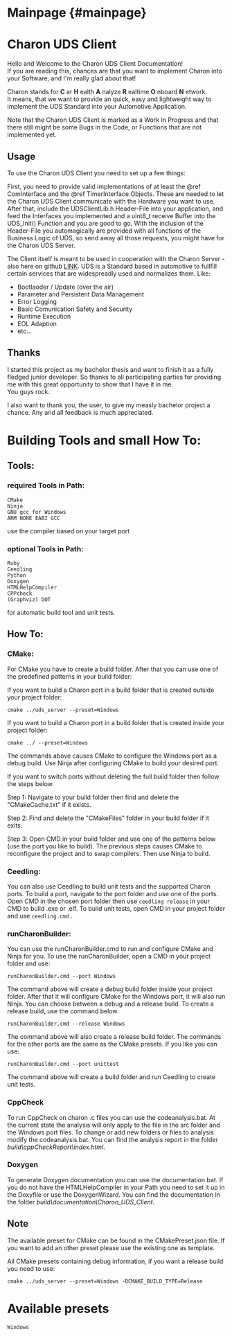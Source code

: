 # Mainpage {#mainpage}

Charon UDS Client
==================

Hello and Welcome to the Charon UDS Client Documentation!  
If you are reading this, chances are that you want to implement Charon into your Software, and I'm really glad about that!

Charon stands for **C** ar **H** ealth **A** nalyze **R** ealtime **O** nboard **N** etwork.  
It means, that we want to provide an quick, easy and lightweight way to implement the UDS Standard into your Automotive Application.

Note that the Charon UDS Client is marked as a Work In Progress and that there still might be some Bugs in the Code, or Functions that are not implemented yet.

## Usage

To use the Charon UDS Client you need to set up a few things:

First, you need to provide valid implementations of at least the @ref ComInterface and the @ref TimerInterface Objects.
These are needed to let the Charon UDS Client communicate with the Hardware you want to use.
After that, include the UDSClientLib.h Header-File into your application, and feed the Interfaces you implemented and a uint8_t receive Buffer into the UDS_Init() Function and you are good to go.
With the inclusion of the Header-File you automagically are provided with all functions of the Business Logic of UDS, so send away all those requests, you might have for the Charon UDS Server.

The Client itself is meant to be used in cooperation with the Charon Server - also here on github [LINK](https://github.com/Sentinel-Software-GmbH/CHARON-Server).
UDS is a Standard based in automotive to fullfill certain services that are widespreadly used and normalizes them.
Like:
 - Bootlaoder / Update (over the air)
 - Parameter and Persistent Data Management
 - Error Logging
 - Basic Comunication Safety and Security
 - Runtime Execution
 - EOL Adaption
 - etc...

## Thanks

I started this project as my bachelor thesis and want to finish it as a fully fledged junior developer.
So thanks to all participating parties for providing me with this great opportunity to show that I have it in me.  
You guys rock.

I also want to thank you, the user, to give my measly bachelor project a chance. Any and all feedback is much appreciated.


# Building Tools and small How To:

## Tools:
### required Tools in Path:
```
CMake 
Ninja
GNU gcc for Windows
ARM NONE EABI GCC
```
use the compiler based on your target port

### optional Tools in Path:
```
Ruby
Ceedling
Python
Doxygen
HTMLHelpCompiler
CPPcheck
(Graphviz) DOT
```
for automatic build tool and unit tests.

## How To:

### CMake:
For CMake you have to create a build folder. After that you can use one of the predefined patterns in your build folder:

If you want to build a Charon port in a build folder that is created outside your project folder:
```
cmake ../uds_server --preset=Windows    
```
If you want to build a Charon port in a build folder that is created inside your project folder:
```
cmake ../ --preset=Windows 
```

The commands above causes CMake to configure the Windows port as a debug build.
Use Ninja after configuring CMake to build your desired port.

If you want to switch ports without deleting the full build folder then follow the steps below.

Step 1:
Navigate to your build folder then find and delete the "CMakeCache.txt" if it exists.

Step 2:
Find and delete the "CMakeFiles" folder in your build folder if it exits.

Step 3:
Open CMD in your build folder and use one of the patterns below (use the port you like to build).
The previous steps causes CMake to reconfigure the project and to swap compilers. 
Then use Ninja to build.

### Ceedling:
You can also use Ceedling to build unit tests and the supported Charon ports.
To build a port, navigate to the port folder and use one of the ports.
Open CMD in the chosen port folder then use ```ceedling release```  in your CMD to build .exe or .elf.
To build unit tests, open CMD in your project folder and use ```ceedling.cmd``` . 

### runCharonBuilder:
You can use the runCharonBuilder.cmd to run and configure CMake and Ninja for you.
To use the runCharonBuilder, open a CMD in your project folder and use:
```
runCharonBuilder.cmd --port Windows
```
The command above will create a debug build folder inside your project folder. After that it will configure CMake for the Windows port,
it will also run Ninja.
You can choose between a debug and a release build.
To create a release build, use the command below.
```
runCharonBuilder.cmd --release Windows
```
The command above will also create a release build folder.
The commands for the other ports are the same as the CMake presets.
If you like you can use:
```
runCharonBuilder.cmd --port unittest
```
The command above will create a build folder and run Ceedling to create unit tests.

### CppCheck
To run CppCheck on charon .c files you can use the codeanalysis.bat.
At the current state the analysis will only apply to the file in the src folder and the Windows port files.
To change or add new folders or files to analysis modify the codeanalysis.bat.
You can find the analysis report in the folder *build\cppCheckReport\index.html*.   

### Doxygen 
To generate Doxygen documentation you can use the documentation.bat.
If you do not have the HTMLHelpCompiler in your Path you need to set it up in the Doxyfile or use the DoxygenWizard.
You can find the documentation in the folder *build\documentation\Charon_UDS_Client*.

## Note
The available preset for CMake can be found in the CMakePreset.json file. 
If you want to add an other preset please use the existing one as template.

All CMake presets containing debug information, if you want a release build you need to use:
```
cmake ../uds_server --preset=Windows -DCMAKE_BUILD_TYPE=Release
```


# Available presets
```
Windows
```
